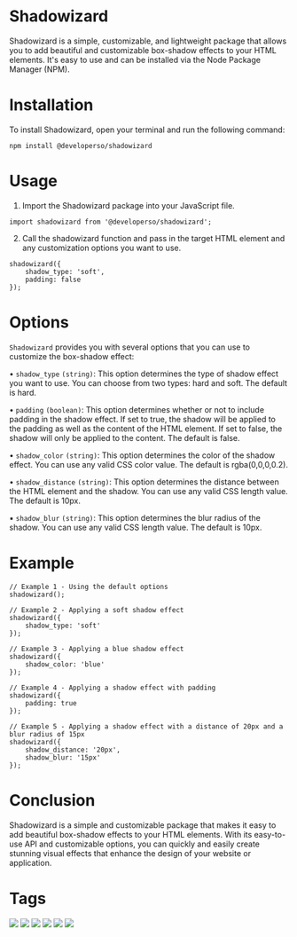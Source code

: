 # Shadowizard 
Shadowizard is a simple, customizable, and lightweight package that allows you to add beautiful and customizable box-shadow effects to your HTML elements. It's easy to use and can be installed via the Node Package Manager (NPM).

# Installation
To install Shadowizard, open your terminal and run the following command:
 ```
npm install @developerso/shadowizard
```
# Usage

1. Import the Shadowizard package into your JavaScript file.
```
import shadowizard from '@developerso/shadowizard';
```
2. Call the shadowizard function and pass in the target HTML element and any customization options you want to use.
```
shadowizard({
    shadow_type: 'soft',
    padding: false
});
```
# Options

`Shadowizard` provides you with several options that you can use to customize the box-shadow effect:

• `shadow_type` `(string)`: This option determines the type of shadow effect you want to use. You can choose from two types: hard and soft. The default is hard.

• `padding` `(boolean)`: This option determines whether or not to include padding in the shadow effect. If set to true, the shadow will be applied to the padding as well as the content of the HTML element. If set to false, the shadow will only be applied to the content. The default is false.

• `shadow_color` `(string)`: This option determines the color of the shadow effect. You can use any valid CSS color value. The default is rgba(0,0,0,0.2).

• `shadow_distance` `(string)`: This option determines the distance between the HTML element and the shadow. You can use any valid CSS length value. The default is 10px.

▪︎ `shadow_blur` `(string)`: This option determines the blur radius of the shadow. You can use any valid CSS length value. The default is 10px.

# Example

```
// Example 1 - Using the default options
shadowizard();

// Example 2 - Applying a soft shadow effect
shadowizard({
    shadow_type: 'soft'
});

// Example 3 - Applying a blue shadow effect
shadowizard({
    shadow_color: 'blue'
});

// Example 4 - Applying a shadow effect with padding
shadowizard({
    padding: true
});

// Example 5 - Applying a shadow effect with a distance of 20px and a blur radius of 15px
shadowizard({
    shadow_distance: '20px',
    shadow_blur: '15px'
});
```

# Conclusion 

Shadowizard is a simple and customizable package that makes it easy to add beautiful box-shadow effects to your HTML elements. With its easy-to-use API and customizable options, you can quickly and easily create stunning visual effects that enhance the design of your website or application.


# Tags

![](https://img.shields.io/github/downloads/developerso/shadowizard/total?color=green)
![](https://img.shields.io/npm/v/@developerso/shadowizard)
![](https://img.shields.io/jsdelivr/gh/hm/developerso/shadowizard)
![](https://img.shields.io/github/license/developerso/shadowizard)
![](https://img.shields.io/npm/l/@developerso/shadowizard?label=NPM%20license)
![](https://img.shields.io/badge/Github%20Latest%20version-2.5.3-green)
